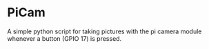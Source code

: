 # PiCam

A simple python script for taking pictures with the pi camera module whenever a button (GPIO 17) is pressed. 